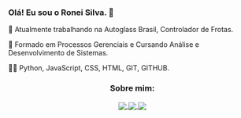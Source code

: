   ### Olá! Eu sou o Ronei Silva. 👋
 🔭 Atualmente trabalhando na Autoglass Brasil, Controlador de Frotas. 
 
 🌱 Formado em Processos Gerenciais e Cursando Análise e Desenvolvimento de Sistemas. 
 
 🧑‍💻 Python, JavaScript, CSS, HTML, GIT, GITHUB.
 

<h3 align="center">Sobre mim:</h3>

<p align="center">
  <a href="https://instagram.com/Ronei031/">
    <img
      align="center"
      src="https://img.shields.io/badge/Instagram-1C1C1C?style=for-the-badge&logo=instagram&logoColor=00FFFF"
    />
  </a>
  <a href="https://discord.gg/Ronei031#0867">
    <img
      align="center"
      src="https://img.shields.io/badge/Discord-1C1C1C?style=for-the-badge&logo=discord&logoColor=00FFFF">
  </a>
  <a href=https://www.linkedin.com/in/ronei-silva-307048237/)">
    <img
         align="center"
         src="https://img.shields.io/badge/LinkedIn-1C1C1C?style=for-the-badge&logo=linkedin&logoColor=00FFFF"
   </a>
